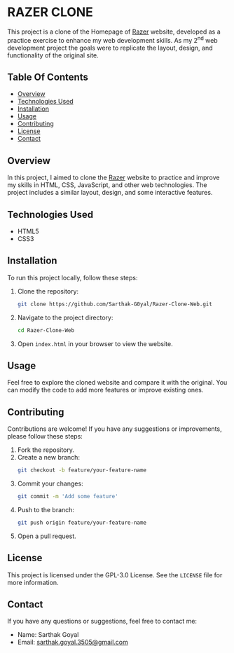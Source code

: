 # RAZER CLONE

This project is a clone of the Homepage of [Razer](https://www.razer.com/) website, developed as a practice exercise to enhance my web development skills. As my 2<sup>nd</sup> web development project the goals were to replicate the layout, design, and functionality of the original site.


## Table Of Contents

- [Overview](#overview)
- [Technologies Used](#technologies-used)
- [Installation](#installation)
- [Usage](#usage)
- [Contributing](#contributing)
- [License](#license)
- [Contact](#contact)

## Overview

In this project, I aimed to clone the [Razer](https://www.razer.com/) website to practice and improve my skills in HTML, CSS, JavaScript, and other web technologies. The project includes a similar layout, design, and some interactive features.

## Technologies Used

- HTML5
- CSS3

## Installation

To run this project locally, follow these steps:

1. Clone the repository:
    ```bash
    git clone https://github.com/Sarthak-G0yal/Razer-Clone-Web.git
    ```
2. Navigate to the project directory:
    ```bash
    cd Razer-Clone-Web
    ```
3. Open `index.html` in your browser to view the website.

## Usage

Feel free to explore the cloned website and compare it with the original. You can modify the code to add more features or improve existing ones.

## Contributing

Contributions are welcome! If you have any suggestions or improvements, please follow these steps:

1. Fork the repository.
2. Create a new branch:
    ```bash
    git checkout -b feature/your-feature-name
    ```
3. Commit your changes:
    ```bash
    git commit -m 'Add some feature'
    ```
4. Push to the branch:
    ```bash
    git push origin feature/your-feature-name
    ```
5. Open a pull request.

## License

This project is licensed under the GPL-3.0 License. See the `LICENSE` file for more information.

## Contact
If you have any questions or suggestions, feel free to contact me:

- Name: Sarthak Goyal
- Email: sarthak.goyal.3505@gmail.com